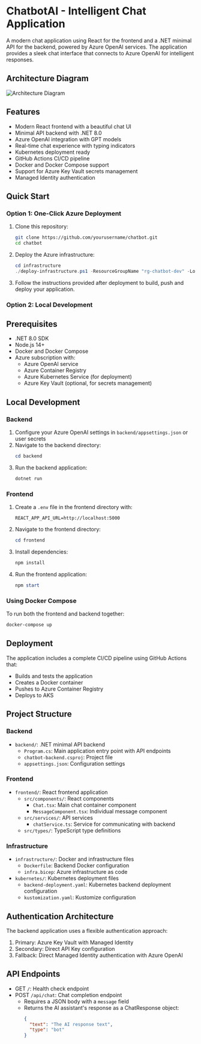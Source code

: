 # ChatbotAI - Intelligent Chat Application

A modern chat application using React for the frontend and a .NET minimal API for the backend, powered by Azure OpenAI services. The application provides a sleek chat interface that connects to Azure OpenAI for intelligent responses.

## Architecture Diagram

![Architecture Diagram](images/architecture-diagram.png)

## Features

- Modern React frontend with a beautiful chat UI
- Minimal API backend with .NET 8.0
- Azure OpenAI integration with GPT models
- Real-time chat experience with typing indicators
- Kubernetes deployment ready
- GitHub Actions CI/CD pipeline
- Docker and Docker Compose support
- Support for Azure Key Vault secrets management
- Managed Identity authentication

## Quick Start

### Option 1: One-Click Azure Deployment

1. Clone this repository:
   ```bash
   git clone https://github.com/yourusername/chatbot.git
   cd chatbot
   ```

2. Deploy the Azure infrastructure:
   ```powershell
   cd infrastructure
   ./deploy-infrastructure.ps1 -ResourceGroupName "rg-chatbot-dev" -Location "westeurope"
   ```

3. Follow the instructions provided after deployment to build, push and deploy your application.

### Option 2: Local Development

## Prerequisites

- .NET 8.0 SDK
- Node.js 14+
- Docker and Docker Compose
- Azure subscription with:
  - Azure OpenAI service
  - Azure Container Registry
  - Azure Kubernetes Service (for deployment)
  - Azure Key Vault (optional, for secrets management)

## Local Development

### Backend

1. Configure your Azure OpenAI settings in `backend/appsettings.json` or user secrets
2. Navigate to the backend directory:
   ```powershell
   cd backend
   ```
3. Run the backend application:
   ```powershell
   dotnet run
   ```

### Frontend

1. Create a `.env` file in the frontend directory with:
   ```
   REACT_APP_API_URL=http://localhost:5000
   ```
2. Navigate to the frontend directory:
   ```powershell
   cd frontend
   ```
3. Install dependencies:
   ```powershell
   npm install
   ```
4. Run the frontend application:
   ```powershell
   npm start
   ```

### Using Docker Compose

To run both the frontend and backend together:

```powershell
docker-compose up
```

## Deployment

The application includes a complete CI/CD pipeline using GitHub Actions that:
- Builds and tests the application
- Creates a Docker container
- Pushes to Azure Container Registry
- Deploys to AKS

## Project Structure

### Backend

- `backend/`: .NET minimal API backend
  - `Program.cs`: Main application entry point with API endpoints
  - `chatbot-backend.csproj`: Project file
  - `appsettings.json`: Configuration settings

### Frontend

- `frontend/`: React frontend application
  - `src/components/`: React components
    - `Chat.tsx`: Main chat container component
    - `MessageComponent.tsx`: Individual message component
  - `src/services/`: API services
    - `chatService.ts`: Service for communicating with backend
  - `src/types/`: TypeScript type definitions

### Infrastructure

- `infrastructure/`: Docker and infrastructure files
  - `Dockerfile`: Backend Docker configuration
  - `infra.bicep`: Azure infrastructure as code
- `kubernetes/`: Kubernetes deployment files
  - `backend-deployment.yaml`: Kubernetes backend deployment configuration
  - `kustomization.yaml`: Kustomize configuration

## Authentication Architecture

The backend application uses a flexible authentication approach:
1. Primary: Azure Key Vault with Managed Identity
2. Secondary: Direct API Key configuration
3. Fallback: Direct Managed Identity authentication with Azure OpenAI

## API Endpoints

- GET `/`: Health check endpoint
- POST `/api/chat`: Chat completion endpoint
  - Requires a JSON body with a `message` field
  - Returns the AI assistant's response as a ChatResponse object:
    ```json
    {
      "text": "The AI response text",
      "type": "bot"
    }
    ```